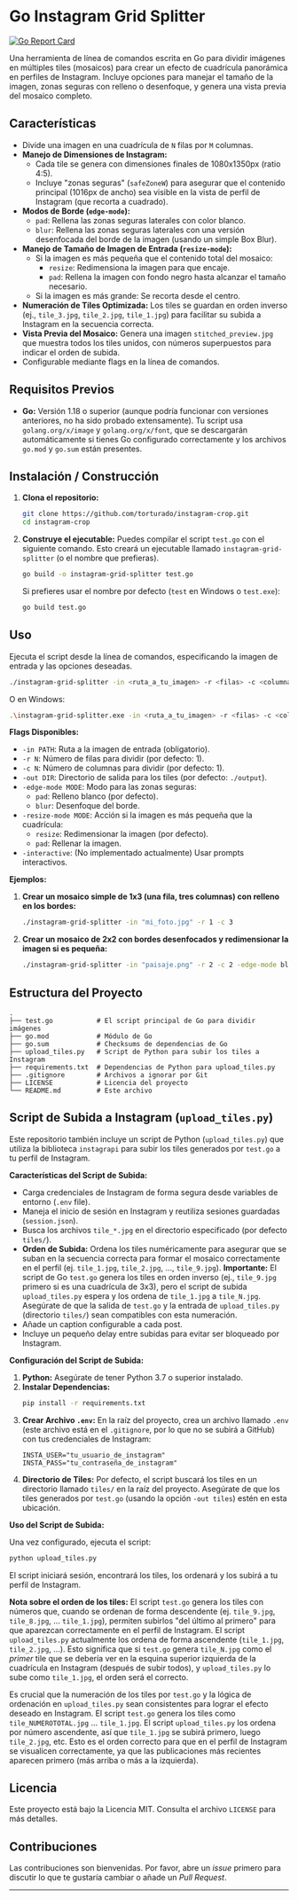 # Go Instagram Grid Splitter

[![Go Report Card](https://goreportcard.com/badge/github.com/torturado/instagram-crop)](https://goreportcard.com/report/github.com/torturado/instagram-crop)

Una herramienta de línea de comandos escrita en Go para dividir imágenes en múltiples tiles (mosaicos) para crear un efecto de cuadrícula panorámica en perfiles de Instagram. Incluye opciones para manejar el tamaño de la imagen, zonas seguras con relleno o desenfoque, y genera una vista previa del mosaico completo.

## Características

*   Divide una imagen en una cuadrícula de `N` filas por `M` columnas.
*   **Manejo de Dimensiones de Instagram:**
    *   Cada tile se genera con dimensiones finales de 1080x1350px (ratio 4:5).
    *   Incluye "zonas seguras" (`safeZoneW`) para asegurar que el contenido principal (1016px de ancho) sea visible en la vista de perfil de Instagram (que recorta a cuadrado).
*   **Modos de Borde (`edge-mode`):**
    *   `pad`: Rellena las zonas seguras laterales con color blanco.
    *   `blur`: Rellena las zonas seguras laterales con una versión desenfocada del borde de la imagen (usando un simple Box Blur).
*   **Manejo de Tamaño de Imagen de Entrada (`resize-mode`):**
    *   Si la imagen es más pequeña que el contenido total del mosaico:
        *   `resize`: Redimensiona la imagen para que encaje.
        *   `pad`: Rellena la imagen con fondo negro hasta alcanzar el tamaño necesario.
    *   Si la imagen es más grande: Se recorta desde el centro.
*   **Numeración de Tiles Optimizada:** Los tiles se guardan en orden inverso (ej., `tile_3.jpg`, `tile_2.jpg`, `tile_1.jpg`) para facilitar su subida a Instagram en la secuencia correcta.
*   **Vista Previa del Mosaico:** Genera una imagen `stitched_preview.jpg` que muestra todos los tiles unidos, con números superpuestos para indicar el orden de subida.
*   Configurable mediante flags en la línea de comandos.

## Requisitos Previos

*   **Go:** Versión 1.18 o superior (aunque podría funcionar con versiones anteriores, no ha sido probado extensamente). Tu script usa `golang.org/x/image` y `golang.org/x/font`, que se descargarán automáticamente si tienes Go configurado correctamente y los archivos `go.mod` y `go.sum` están presentes.

## Instalación / Construcción

1.  **Clona el repositorio:**
    ```bash
    git clone https://github.com/torturado/instagram-crop.git 
    cd instagram-crop
    ```

2.  **Construye el ejecutable:**
    Puedes compilar el script `test.go` con el siguiente comando. Esto creará un ejecutable llamado `instagram-grid-splitter` (o el nombre que prefieras).
    ```bash
    go build -o instagram-grid-splitter test.go
    ```
    Si prefieres usar el nombre por defecto (`test` en Windows o `test.exe`):
    ```bash
    go build test.go
    ```

## Uso

Ejecuta el script desde la línea de comandos, especificando la imagen de entrada y las opciones deseadas.

```bash
./instagram-grid-splitter -in <ruta_a_tu_imagen> -r <filas> -c <columnas> [opciones]
```
O en Windows:
```bash
.\instagram-grid-splitter.exe -in <ruta_a_tu_imagen> -r <filas> -c <columnas> [opciones]
```

**Flags Disponibles:**

*   `-in PATH`:      Ruta a la imagen de entrada (obligatorio).
*   `-r N`:          Número de filas para dividir (por defecto: 1).
*   `-c N`:          Número de columnas para dividir (por defecto: 1).
*   `-out DIR`:      Directorio de salida para los tiles (por defecto: `./output`).
*   `-edge-mode MODE`: Modo para las zonas seguras:
    *   `pad`: Relleno blanco (por defecto).
    *   `blur`: Desenfoque del borde.
*   `-resize-mode MODE`: Acción si la imagen es más pequeña que la cuadrícula:
    *   `resize`: Redimensionar la imagen (por defecto).
    *   `pad`: Rellenar la imagen.
*   `-interactive`: (No implementado actualmente) Usar prompts interactivos.

**Ejemplos:**

1.  **Crear un mosaico simple de 1x3 (una fila, tres columnas) con relleno en los bordes:**
    ```bash
    ./instagram-grid-splitter -in "mi_foto.jpg" -r 1 -c 3
    ```

2.  **Crear un mosaico de 2x2 con bordes desenfocados y redimensionar la imagen si es pequeña:**
    ```bash
    ./instagram-grid-splitter -in "paisaje.png" -r 2 -c 2 -edge-mode blur -resize-mode resize -out "mosaico_paisaje"
    ```

## Estructura del Proyecto

```
.
├── test.go           # El script principal de Go para dividir imágenes
├── go.mod            # Módulo de Go
├── go.sum            # Checksums de dependencias de Go
├── upload_tiles.py   # Script de Python para subir los tiles a Instagram
├── requirements.txt  # Dependencias de Python para upload_tiles.py
├── .gitignore        # Archivos a ignorar por Git
├── LICENSE           # Licencia del proyecto
└── README.md         # Este archivo
```

## Script de Subida a Instagram (`upload_tiles.py`)

Este repositorio también incluye un script de Python (`upload_tiles.py`) que utiliza la biblioteca `instagrapi` para subir los tiles generados por `test.go` a tu perfil de Instagram.

**Características del Script de Subida:**

*   Carga credenciales de Instagram de forma segura desde variables de entorno (`.env` file).
*   Maneja el inicio de sesión en Instagram y reutiliza sesiones guardadas (`session.json`).
*   Busca los archivos `tile_*.jpg` en el directorio especificado (por defecto `tiles/`).
*   **Orden de Subida:** Ordena los tiles numéricamente para asegurar que se suban en la secuencia correcta para formar el mosaico correctamente en el perfil (ej. `tile_1.jpg`, `tile_2.jpg`, ..., `tile_9.jpg`). **Importante:** El script de Go `test.go` genera los tiles en orden inverso (ej., `tile_9.jpg` primero si es una cuadrícula de 3x3), pero el script de subida `upload_tiles.py` espera y los ordena de `tile_1.jpg` a `tile_N.jpg`. Asegúrate de que la salida de `test.go` y la entrada de `upload_tiles.py` (directorio `tiles/`) sean compatibles con esta numeración.
*   Añade un caption configurable a cada post.
*   Incluye un pequeño delay entre subidas para evitar ser bloqueado por Instagram.

**Configuración del Script de Subida:**

1.  **Python:** Asegúrate de tener Python 3.7 o superior instalado.
2.  **Instalar Dependencias:**
    ```bash
    pip install -r requirements.txt
    ```
3.  **Crear Archivo `.env`:**
    En la raíz del proyecto, crea un archivo llamado `.env` (este archivo está en el `.gitignore`, por lo que no se subirá a GitHub) con tus credenciales de Instagram:
    ```env
    INSTA_USER="tu_usuario_de_instagram"
    INSTA_PASS="tu_contraseña_de_instagram"
    ```
4.  **Directorio de Tiles:** Por defecto, el script buscará los tiles en un directorio llamado `tiles/` en la raíz del proyecto. Asegúrate de que los tiles generados por `test.go` (usando la opción `-out tiles`) estén en esta ubicación.

**Uso del Script de Subida:**

Una vez configurado, ejecuta el script:

```bash
python upload_tiles.py
```

El script iniciará sesión, encontrará los tiles, los ordenará y los subirá a tu perfil de Instagram.

**Nota sobre el orden de los tiles:**
El script `test.go` genera los tiles con números que, cuando se ordenan de forma descendente (ej. `tile_9.jpg`, `tile_8.jpg`, ... `tile_1.jpg`), permiten subirlos "del último al primero" para que aparezcan correctamente en el perfil de Instagram.
El script `upload_tiles.py` actualmente los ordena de forma ascendente (`tile_1.jpg`, `tile_2.jpg`, ...). Esto significa que si `test.go` genera `tile_N.jpg` como el *primer* tile que se debería ver en la esquina superior izquierda de la cuadrícula en Instagram (después de subir todos), y `upload_tiles.py` lo sube como `tile_1.jpg`, el orden será el correcto.

Es crucial que la numeración de los tiles por `test.go` y la lógica de ordenación en `upload_tiles.py` sean consistentes para lograr el efecto deseado en Instagram. El script `test.go` genera los tiles como `tile_NUMEROTOTAL.jpg` ... `tile_1.jpg`. El script `upload_tiles.py` los ordena por número ascendente, así que `tile_1.jpg` se subirá primero, luego `tile_2.jpg`, etc. Esto es el orden correcto para que en el perfil de Instagram se visualicen correctamente, ya que las publicaciones más recientes aparecen primero (más arriba o más a la izquierda).

## Licencia

Este proyecto está bajo la Licencia MIT. Consulta el archivo `LICENSE` para más detalles.

## Contribuciones

Las contribuciones son bienvenidas. Por favor, abre un *issue* primero para discutir lo que te gustaría cambiar o añade un *Pull Request*.

--- 